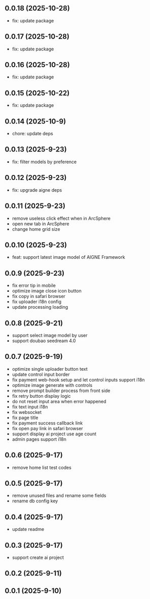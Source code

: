 ## 0.0.18 (2025-10-28)

- fix: update package

## 0.0.17 (2025-10-28)

- fix: update package

## 0.0.16 (2025-10-28)

- fix: update package

## 0.0.15 (2025-10-22)

- fix: update package

## 0.0.14 (2025-10-9)

- chore: update deps

## 0.0.13 (2025-9-23)

- fix: filter models by preference

## 0.0.12 (2025-9-23)

- fix: upgrade aigne deps

## 0.0.11 (2025-9-23)

- remove useless click effect when in ArcSphere
- open new tab in ArcSphere
- change home grid size

## 0.0.10 (2025-9-23)

- feat: support latest image model of AIGNE Framework

## 0.0.9 (2025-9-23)

- fix error tip in mobile
- optimize image close icon button
- fix copy in safari browser
- fix uploader i18n config
- update processing loading

## 0.0.8 (2025-9-21)

- support select image model by user
- support doubao seedream 4.0

## 0.0.7 (2025-9-19)

- optimize single uploader button text
- update control input border
- fix payment web-hook setup and let control inputs support i18n
- optimize image generate with controls
- remove prompt builder process from front side
- fix retry button display logic
- do not reset input area when error happened
- fix text input i18n
- fix websocket
- fix page title
- fix payment success callback link
- fix open pay link in safari browser
- support display ai project use age count
- admin pages support i18n

## 0.0.6 (2025-9-17)

- remove home list test codes

## 0.0.5 (2025-9-17)

- remove unused files and rename some fields
- rename db config key

## 0.0.4 (2025-9-17)

- update readme

## 0.0.3 (2025-9-17)

- support create ai project

## 0.0.2 (2025-9-11)

## 0.0.1 (2025-9-10)
